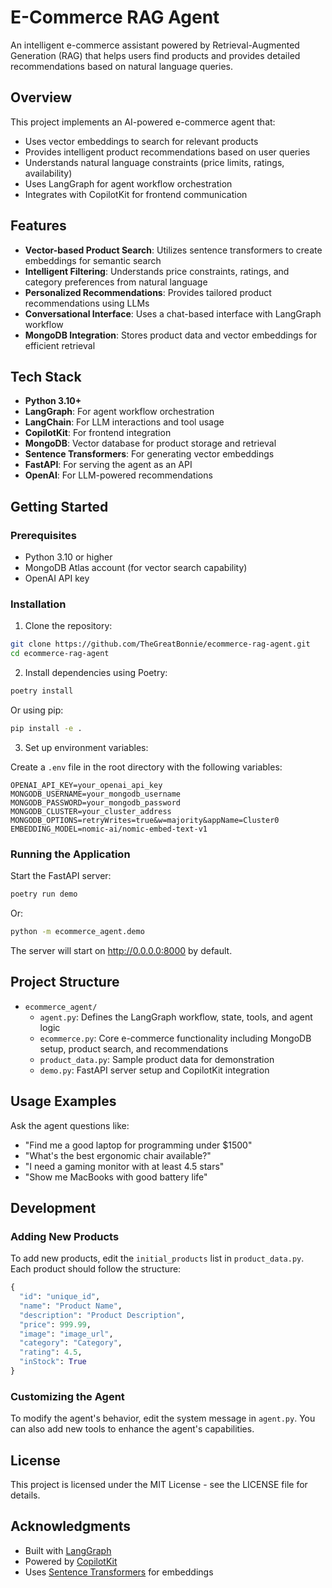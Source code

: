 # E-Commerce RAG Agent

An intelligent e-commerce assistant powered by Retrieval-Augmented Generation (RAG) that helps users find products and provides detailed recommendations based on natural language queries.

## Overview

This project implements an AI-powered e-commerce agent that:

- Uses vector embeddings to search for relevant products
- Provides intelligent product recommendations based on user queries
- Understands natural language constraints (price limits, ratings, availability)
- Uses LangGraph for agent workflow orchestration
- Integrates with CopilotKit for frontend communication

## Features

- **Vector-based Product Search**: Utilizes sentence transformers to create embeddings for semantic search
- **Intelligent Filtering**: Understands price constraints, ratings, and category preferences from natural language
- **Personalized Recommendations**: Provides tailored product recommendations using LLMs
- **Conversational Interface**: Uses a chat-based interface with LangGraph workflow
- **MongoDB Integration**: Stores product data and vector embeddings for efficient retrieval

## Tech Stack

- **Python 3.10+**
- **LangGraph**: For agent workflow orchestration
- **LangChain**: For LLM interactions and tool usage
- **CopilotKit**: For frontend integration
- **MongoDB**: Vector database for product storage and retrieval
- **Sentence Transformers**: For generating vector embeddings
- **FastAPI**: For serving the agent as an API
- **OpenAI**: For LLM-powered recommendations

## Getting Started

### Prerequisites

- Python 3.10 or higher
- MongoDB Atlas account (for vector search capability)
- OpenAI API key

### Installation

1. Clone the repository:

```bash
git clone https://github.com/TheGreatBonnie/ecommerce-rag-agent.git
cd ecommerce-rag-agent
```

2. Install dependencies using Poetry:

```bash
poetry install
```

Or using pip:

```bash
pip install -e .
```

3. Set up environment variables:

Create a `.env` file in the root directory with the following variables:

```env
OPENAI_API_KEY=your_openai_api_key
MONGODB_USERNAME=your_mongodb_username
MONGODB_PASSWORD=your_mongodb_password
MONGODB_CLUSTER=your_cluster_address
MONGODB_OPTIONS=retryWrites=true&w=majority&appName=Cluster0
EMBEDDING_MODEL=nomic-ai/nomic-embed-text-v1
```

### Running the Application

Start the FastAPI server:

```bash
poetry run demo
```

Or:

```bash
python -m ecommerce_agent.demo
```

The server will start on http://0.0.0.0:8000 by default.

## Project Structure

- `ecommerce_agent/`
  - `agent.py`: Defines the LangGraph workflow, state, tools, and agent logic
  - `ecommerce.py`: Core e-commerce functionality including MongoDB setup, product search, and recommendations
  - `product_data.py`: Sample product data for demonstration
  - `demo.py`: FastAPI server setup and CopilotKit integration

## Usage Examples

Ask the agent questions like:

- "Find me a good laptop for programming under $1500"
- "What's the best ergonomic chair available?"
- "I need a gaming monitor with at least 4.5 stars"
- "Show me MacBooks with good battery life"

## Development

### Adding New Products

To add new products, edit the `initial_products` list in `product_data.py`. Each product should follow the structure:

```python
{
  "id": "unique_id",
  "name": "Product Name",
  "description": "Product Description",
  "price": 999.99,
  "image": "image_url",
  "category": "Category",
  "rating": 4.5,
  "inStock": True
}
```

### Customizing the Agent

To modify the agent's behavior, edit the system message in `agent.py`. You can also add new tools to enhance the agent's capabilities.

## License

This project is licensed under the MIT License - see the LICENSE file for details.

## Acknowledgments

- Built with [LangGraph](https://github.com/langchain-ai/langgraph)
- Powered by [CopilotKit](https://github.com/copilotkit/copilotkit)
- Uses [Sentence Transformers](https://github.com/UKPLab/sentence-transformers) for embeddings
